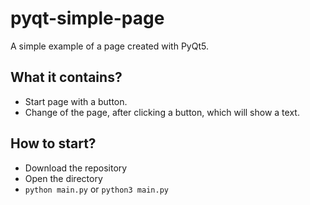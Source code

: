 # pyqt-simple-page

A simple example of a page created with PyQt5.

## What it contains?
- Start page with a button.
- Change of the page, after clicking a button, which will show a text.

## How to start?
- Download the repository
- Open the directory
- `python main.py` or `python3 main.py`
